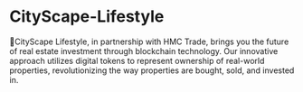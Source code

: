 # CityScape-Lifestyle
🏨CityScape Lifestyle, in partnership with HMC Trade, brings you the future of real estate investment through blockchain technology. Our innovative approach utilizes digital tokens to represent ownership of real-world properties, revolutionizing the way properties are bought, sold, and invested in.
